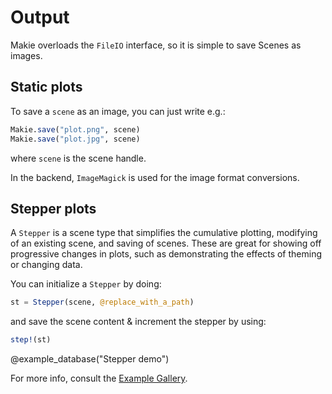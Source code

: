 # Output

Makie overloads the `FileIO` interface, so it is simple to save Scenes as images.


## Static plots

To save a `scene` as an image, you can just write e.g.:

```julia
Makie.save("plot.png", scene)
Makie.save("plot.jpg", scene)
```

where `scene` is the scene handle.

In the backend, `ImageMagick` is used for the image format conversions.

## Stepper plots

A `Stepper` is a scene type that simplifies the cumulative plotting, modifying of an existing scene, and saving of scenes.
These are great for showing off progressive changes in plots, such as demonstrating the effects of theming or changing data.

You can initialize a `Stepper` by doing:

```julia
st = Stepper(scene, @replace_with_a_path)
```

and save the scene content & increment the stepper by using:
```julia
step!(st)
```

@example_database("Stepper demo")

For more info, consult the [Example Gallery](http://juliaplots.org/MakieReferenceImages/gallery/index.html).
